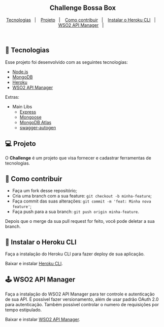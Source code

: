 <h2 align="center">
  <br/>
  Challenge Bossa Box
</h2>

<p align="center">
  <a href="#rocket-tecnologias">Tecnologias</a>&nbsp;&nbsp;&nbsp;|&nbsp;&nbsp;&nbsp;
  <a href="#-projeto">Projeto</a>&nbsp;&nbsp;&nbsp;|&nbsp;&nbsp;&nbsp;
  <a href="#-como-contribuir">Como contribuir</a>&nbsp;&nbsp;&nbsp;|&nbsp;&nbsp;&nbsp;
  <a href="#instalar-o-heroku-cli">Instalar o Heroku CLI</a>&nbsp;&nbsp;&nbsp;|&nbsp;&nbsp;&nbsp;
  <a href="#wso2-api-manager">WSO2 API Manager</a>&nbsp;&nbsp;&nbsp;|&nbsp;&nbsp;&nbsp;
</p>

<br>

## :rocket: Tecnologias

Esse projeto foi desenvolvido com as seguintes tecnologias:

- [Node.js](https://nodejs.org/en/)
- [MongoDB](https://www.mongodb.com/)
- [Heroku](https://www.heroku.com/)
- [WSO2 API Manager](https://wso2.com/api-management/)

Extras:

- Main Libs
  - [Express](https://expressjs.com/pt-br/)
  - [Mongoose](https://mongoosejs.com/)
  - [MongoDB Atlas](https://www.mongodb.com/cloud/atlas)
  - [swagger-autogen](https://npmjs.com/package/swagger-autogen)

## 💻 Projeto

O **Challenge** é um projeto que visa fornecer e cadastrar ferramentas de tecnologias.

## 🤔 Como contribuir

- Faça um fork desse repositório;
- Cria uma branch com a sua feature: `git checkout -b minha-feature`;
- Faça commit das suas alterações: `git commit -m 'feat: Minha nova feature'`;
- Faça push para a sua branch: `git push origin minha-feature`.

Depois que o merge da sua pull request for feito, você pode deletar a sua branch.

## 💾 Instalar o Heroku CLI
Faça a instalação do Heroku CLI para fazer deploy de sua aplicação.

Baixar e instalar [Heroku CLI](https://devcenter.heroku.com/articles/heroku-command-line).

## 🕹 WSO2 API Manager
Faça a instalação do WSO2 API Manager para ter controle e autenticação de sua API. É possível fazer versionamento, além de usar padrão OAuth 2.0 para autenticação. Também possível controlar o numero de requisições por tempo estipulado.

Baixar e instalar [WSO2 API Manager](https://wso2.com/api-management/).
